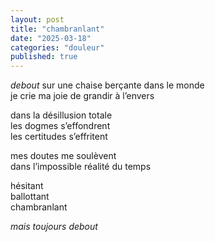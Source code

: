 ```yaml
---
layout: post
title: "chambranlant"
date: "2025-03-18"
categories: "douleur"
published: true
---
```


*debout* sur une chaise berçante dans le monde  
je crie ma joie de grandir à l’envers  

dans la désillusion totale  
les dogmes s’effondrent  
les certitudes s’effritent  

mes doutes me soulèvent  
dans l’impossible réalité du temps  

hésitant  
ballottant  
chambranlant  

*mais toujours debout*
